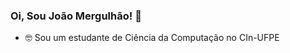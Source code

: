 ### Oi, Sou João Mergulhão! :ocean:


- 🤓 Sou um estudante de Ciência da Computação no CIn-UFPE 



  
